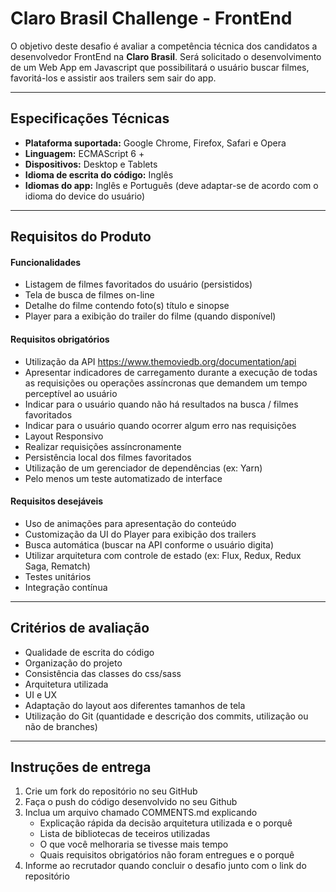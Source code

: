 Claro Brasil Challenge - FrontEnd
===================

O objetivo deste desafio é avaliar a competência técnica dos candidatos a desenvolvedor FrontEnd na **Claro Brasil**. Será solicitado o desenvolvimento de um Web App em Javascript que possibilitará o usuário buscar filmes, favoritá-los e assistir aos trailers sem sair do app.

----------

Especificações Técnicas
-------------

- **Plataforma suportada:** Google Chrome, Firefox, Safari e Opera
- **Linguagem:** ECMAScript 6 +
- **Dispositivos:** Desktop e Tablets
- **Idioma de escrita do código:** Inglês
- **Idiomas do app:** Inglês e Português (deve adaptar-se de acordo com o idioma do device do usuário)

----------

Requisitos do Produto
-------------

#### Funcionalidades

 - Listagem de filmes favoritados do usuário (persistidos)
 - Tela de busca de filmes on-line
 - Detalhe do filme contendo foto(s) título e sinopse
 - Player para a exibição do trailer do filme (quando disponível)

#### Requisitos obrigatórios

 - Utilização da API https://www.themoviedb.org/documentation/api
 - Apresentar indicadores de carregamento durante a execução de todas as requisições ou operações assíncronas que demandem um tempo perceptível ao usuário
 - Indicar para o usuário quando não há resultados na busca / filmes favoritados
 - Indicar para o usuário quando ocorrer algum erro nas requisições
 - Layout Responsivo
 - Realizar requisições assíncronamente
 - Persistência local dos filmes favoritados
 - Utilização de um gerenciador de dependências (ex: Yarn)
 - Pelo menos um teste automatizado de interface

#### Requisitos desejáveis

 - Uso de animações para apresentação do conteúdo
 - Customização da UI do Player para exibição dos trailers
 - Busca automática (buscar na API conforme o usuário digita)
 - Utilizar arquitetura com controle de estado (ex: Flux, Redux, Redux Saga, Rematch)
 - Testes unitários
 - Integração contínua

----------

Critérios de avaliação
-------------

 - Qualidade de escrita do código
 - Organização do projeto
 - Consistência das classes do css/sass
 - Arquitetura utilizada
 - UI e UX
 - Adaptação do layout aos diferentes tamanhos de tela
 - Utilização do Git (quantidade e descrição dos commits, utilização ou não de branches)

----------

Instruções de entrega
-------------

 1. Crie um fork do repositório no seu GitHub
 2. Faça o push do código desenvolvido no seu Github
 3. Inclua um arquivo chamado COMMENTS.md explicando
	 - Explicação rápida da decisão arquitetura utilizada e o porquê
	 - Lista de bibliotecas de teceiros utilizadas
	 - O que você melhoraria se tivesse mais tempo
	 - Quais requisitos obrigatórios não foram entregues e o porquê 
 4. Informe ao recrutador quando concluir o desafio junto com o link do repositório
